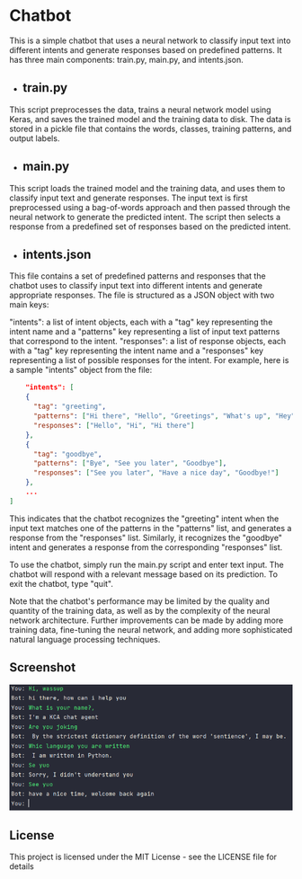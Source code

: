 # Chatbot
This is a simple chatbot that uses a neural network to classify input text into different intents and generate responses based on predefined patterns. It has three main components: train.py, main.py, and intents.json.

- ## train.py
This script preprocesses the data, trains a neural network model using Keras, and saves the trained model and the training data to disk. The data is stored in a pickle file that contains the words, classes, training patterns, and output labels.

- ## main.py
This script loads the trained model and the training data, and uses them to classify input text and generate responses. The input text is first preprocessed using a bag-of-words approach and then passed through the neural network to generate the predicted intent. The script then selects a response from a predefined set of responses based on the predicted intent.

- ## intents.json
This file contains a set of predefined patterns and responses that the chatbot uses to classify input text into different intents and generate appropriate responses. The file is structured as a JSON object with two main keys:

"intents": a list of intent objects, each with a "tag" key representing the intent name and a "patterns" key representing a list of input text patterns that correspond to the intent.
"responses": a list of response objects, each with a "tag" key representing the intent name and a "responses" key representing a list of possible responses for the intent.
For example, here is a sample "intents" object from the file:
````json
    "intents": [
    {
      "tag": "greeting",
      "patterns": ["Hi there", "Hello", "Greetings", "What's up", "Hey"],
      "responses": ["Hello", "Hi", "Hi there"]
    },
    {
      "tag": "goodbye",
      "patterns": ["Bye", "See you later", "Goodbye"],
      "responses": ["See you later", "Have a nice day", "Goodbye!"]
    },
    ...
]
````
This indicates that the chatbot recognizes the "greeting" intent when the input text matches one of the patterns in the "patterns" list, and generates a response from the "responses" list. Similarly, it recognizes the "goodbye" intent and generates a response from the corresponding "responses" list.

To use the chatbot, simply run the main.py script and enter text input. The chatbot will respond with a relevant message based on its prediction. To exit the chatbot, type "quit".

Note that the chatbot's performance may be limited by the quality and quantity of the training data, as well as by the complexity of the neural network architecture. Further improvements can be made by adding more training data, fine-tuning the neural network, and adding more sophisticated natural language processing techniques.

## Screenshot
![Screenshot](screenshot/sc1.png)
## License
This project is licensed under the MIT License - see the LICENSE file for details
